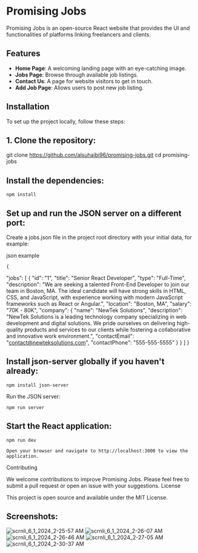 

# Promising Jobs

Promising Jobs is an open-source React website that provides the UI and functionalities of platforms linking freelancers and clients.

## Features

- **Home Page**: A welcoming landing page with an eye-catching image.
- **Jobs Page**: Browse through available job listings.
- **Contact Us**: A page for website visitors to get in touch.
- **Add Job Page**: Allows users to post new job listing.

## Installation

To set up the project locally, follow these steps:

## 1. Clone the repository:


   git clone https://github.com/alsuhaibi96/promising-jobs.git
   cd promising-jobs

## Install the dependencies:



    npm install

## Set up and run the JSON server on a different port:

Create a jobs.json file in the project root directory with your initial data, for example:

json example


    {
  "jobs": [
    {
      "id": "1",
      "title": "Senior React Developer",
      "type": "Full-Time",
      "description": "We are seeking a talented Front-End Developer to join our team in Boston, MA. The ideal candidate will have strong skills in HTML, CSS, and JavaScript, with experience working with modern JavaScript frameworks such as React or Angular.",
      "location": "Boston, MA",
      "salary": "70K - 80K",
      "company": {
        "name": "NewTek Solutions",
        "description": "NewTek Solutions is a leading technology company specializing in web development and digital solutions. We pride ourselves on delivering high-quality products and services to our clients while fostering a collaborative and innovative work environment.",
        "contactEmail": "contact@newteksolutions.com",
        "contactPhone": "555-555-5555"
      }
    }
  ]
}

## Install json-server globally if you haven't already:



    npm install json-server

Run the JSON server:



    npm run server

## Start the React application:


    npm run dev

    Open your browser and navigate to http://localhost:3000 to view the application.

Contributing

We welcome contributions to improve Promising Jobs. Please feel free to submit a pull request or open an issue with your suggestions.
License

This project is open source and available under the MIT License.
## Screenshots:

![scrnli_6_1_2024_2-25-57 AM](https://github.com/alsuhaibi96/promising-jobs/assets/61363696/e880dbba-c913-4e20-98fb-bd791c2300ae)
![scrnli_6_1_2024_2-26-07 AM](https://github.com/alsuhaibi96/promising-jobs/assets/61363696/c9ab399d-6d1f-409c-a109-380204ec5f7d)
![scrnli_6_1_2024_2-26-46 AM](https://github.com/alsuhaibi96/promising-jobs/assets/61363696/5ee27796-a2fe-4314-8444-dfc0c3a23faf)
![scrnli_6_1_2024_2-27-05 AM](https://github.com/alsuhaibi96/promising-jobs/assets/61363696/307f9380-5fe7-47cd-8e55-f0ab5fa09a7d)
![scrnli_6_1_2024_2-30-37 AM](https://github.com/alsuhaibi96/promising-jobs/assets/61363696/e10d7b8d-c73b-4e49-9b92-37ff9176a564)

